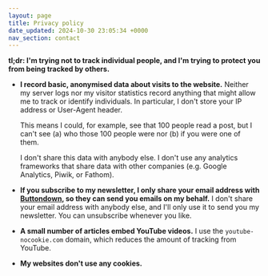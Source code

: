 ```yaml
---
layout: page
title: Privacy policy
date_updated: 2024-10-30 23:05:34 +0000
nav_section: contact
---
```

**tl;dr: I'm trying not to track individual people, and I'm trying to protect you from being tracked by others.**

*   **I record basic, anonymised data about visits to the website.**
    Neither my server logs nor my visitor statistics record anything that might allow me to track or identify individuals.
    In particular, I don't store your IP address or User-Agent header.

    This means I could, for example, see that 100 people read a post, but I can't see (a) who those 100 people were nor (b) if you were one of them.

    I don't share this data with anybody else.
    I don't use any analytics frameworks that share data with other companies (e.g. Google Analytics, Piwik, or Fathom).

*   **If you subscribe to my newsletter, I only share your email address with [Buttondown](https://docs.buttondown.com/privacy-and-security#gdpr-compliance), so they can send you emails on my behalf.**
    I don't share your email address with anybody else, and I'll only use it to send you my newsletter.
    You can unsubscribe whenever you like.

*   **A small number of articles embed YouTube videos.**
    I use the `youtube-nocookie.com` domain, which reduces the amount of tracking from YouTube.

*   **My websites don't use any cookies.**
